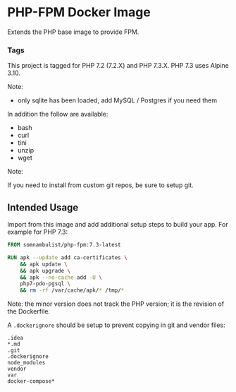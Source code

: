 # PHP-FPM Docker Image

Extends the PHP base image to provide FPM.

### Tags

This project is tagged for PHP 7.2 (7.2.X) and PHP 7.3.X. PHP 7.3 uses Alpine 3.10.

Note:

 * only sqlite has been loaded, add MySQL / Postgres if you need them
 
In addition the follow are available:

 * bash
 * curl
 * tini
 * unzip
 * wget

Note:

If you need to install from custom git repos, be sure to setup git.
 
## Intended Usage

Import from this image and add additional setup steps to build your app. For example for PHP 7.3:

```dockerfile
FROM somnambulist/php-fpm:7.3-latest

RUN apk --update add ca-certificates \
    && apk update \
    && apk upgrade \
    && apk --no-cache add -U \
    php7-pdo-pgsql \
    && rm -rf /var/cache/apk/* /tmp/*

```

Note: the minor version does not track the PHP version; it is the revision of the Dockerfile.

A `.dockerignore` should be setup to prevent copying in git and vendor files:

```
.idea
*.md
.git
.dockerignore
node_modules
vendor
var
docker-compose*
```
